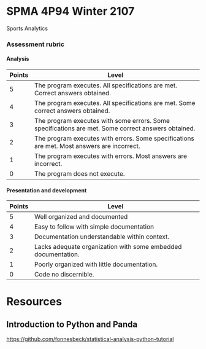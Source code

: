 # SPMA 4P94 Winter 2107
Sports Analytics

### Assessment rubric

#### Analysis
| Points | Level                                    |
| ------ | ---------------------------------------- |
| 5      | The program executes. All specifications are met. Correct answers obtained. |
| 4      | The program executes. All specifications are met. Some correct answers obtained. |
| 3      | The program executes with some errors. Some specifications are met. Some correct answers obtained. |
| 2      | The program executes with errors. Some specifications are met. Most answers are incorrect. |
| 1      | The program executes with errors. Most answers are incorrect. |
| 0      | The program does not execute.            |

#### Presentation and development
| Points | Level                                    |
| ------ | ---------------------------------------- |
| 5      | Well organized and documented            |
| 4      | Easy to follow with simple documentation |
| 3      | Documentation understandable within context. |
| 2      | Lacks adequate organization with some embedded documentation. |
| 1      | Poorly organized with little documentation. |
| 0      | Code no discernible.                     |



# Resources

## Introduction to Python and Panda

https://github.com/fonnesbeck/statistical-analysis-python-tutorial